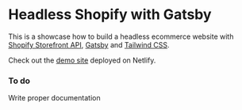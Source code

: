 
<h1>
  Headless Shopify with Gatsby
</h1>

This is a showcase how to build a headless ecommerce website with [Shopify Storefront API](https://shopify.dev/api/storefront), [Gatsby](https://www.gatsbyjs.com/) and [Tailwind CSS](https://tailwindcss.com/).

Check out the [demo site](https://shopify-showcase.netlify.app/) deployed on Netlify.


### To do

Write proper documentation
